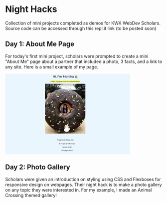 # Night Hacks
Collection of mini projects completed as demos for KWK WebDev Scholars. Source code can be accessed through this repl.it link (to be posted soon)

## Day 1: About Me Page 
For today's first mini project, scholars were prompted to create a mini "About Me" page about a partner that included a photo, 3 facts, and a link to any site. Here is a small example of my page.

<img align = "center" src = "https://github.com/mpara0/kwk-miniprojects/blob/master/day%201.png" width=400> </img>

## Day 2: Photo Gallery
Scholars were given an introduction on styling using CSS and Flexboxes for responsive design on webpages. Their night hack is to make a photo gallery on any topic they were interested in. For my example, I made an Animal Crossing themed gallery!

[](https://media.giphy.com/media/TdtrpjRTTPZTouULhD/giphy.gif)


